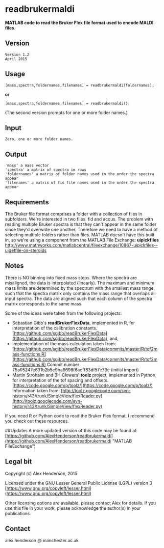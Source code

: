 # readbrukermaldi

**MATLAB code to read the Bruker Flex file format used to encode MALDI files.**

## Version

	Version 1.2
	April 2015

## Usage

	[mass,spectra,foldernames,filenames] = readbrukermaldi(foldernames);

**or**

	[mass,spectra,foldernames,filenames] = readbrukermaldi();

(The second version prompts for one or more folder names.)

## Input

	Zero, one or more folder names.

## Output

	'mass' a mass vector
    'spectra' a matrix of spectra in rows
    'foldernames' a matrix of folder names used in the order the spectra appear
    'filenames' a matrix of fid file names used in the order the spectra appear

## Requirements

The Bruker file format comprises a folder with a collection of files in subfolders. We're interested in two files: fid and acqus. The problem with reading multiple Bruker spectra is that they can't appear in the same folder since they'd overwrite one another. Therefore we need to have
a method of selecting multiple folders rather than files. MATLAB doesn't have this built in, so we're using a component from the MATLAB File Exchange: **uipickfiles** [http://www.mathworks.com/matlabcentral/fileexchange/10867-uipickfiles--uigetfile-on-steroids
](http://www.mathworks.com/matlabcentral/fileexchange/10867-uipickfiles--uigetfile-on-steroids)
## Notes

There is NO binning into fixed mass steps. Where the spectra are misaligned, the data is interpolated (linearly). The maximum and minimum mass limits are determined by the spectrum with the smallest mass range, such that the spectra matrix only contains the mass range that overlaps all input spectra. The data are aligned such that each column of the spectra matrix corresponds to the same mass.

Some of the ideas were taken from the following projects:

- Sebastian Gibb's **readBrukerFlexData**, implemented in R, for interpretation of the calibration constants.  
[https://github.com/sgibb/readBrukerFlexData](https://github.com/sgibb/readBrukerFlexData), and,
- Implementation of the mass calculation taken from:
[https://github.com/sgibb/readBrukerFlexData/commits/master/R/tof2mass-functions.R](https://github.com/sgibb/readBrukerFlexData/commits/master/R/tof2mass-functions.R) 
Commit number 75a05247e631b2b5c9ba9698f6acff83df57e79e (initial import)
- Martin Strohalm and BH Clowers' **toolz** project, implemented in Python, for interpretation of the tof spacing and offsets. 
[https://code.google.com/p/toolz/](https://code.google.com/p/toolz/)
Information taken from: 
[http://toolz.googlecode.com/svn-history/r43/trunk/SimpleView/flexReader.py](http://toolz.googlecode.com/svn-history/r43/trunk/SimpleView/flexReader.py)

If you need R or Python code to read the Bruker Flex format, I recommend you check out these resources.

##Updates
A more updated version of this code may be found at: [https://github.com/AlexHenderson/readbrukermaldi](https://github.com/AlexHenderson/readbrukermaldi "MATLAB FileExchange")

## Legal bit

Copyright (c) Alex Henderson, 2015

Licensed under the GNU Lesser General Public License (LGPL) version 3 [https://www.gnu.org/copyleft/lesser.html](https://www.gnu.org/copyleft/lesser.html) 

Other licensing options are available, please contact Alex for details. If you use this file in your work, please acknowledge the author(s) in your publications. 

## Contact

alex.henderson @ manchester.ac.uk

